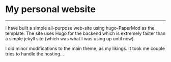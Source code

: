 # My personal website
---

I have built a simple all-purpose web-site using hugo-PaperMod as the template. The site uses Hugo for the backend which is extremely faster than a simple jekyll site (which was what I was using up until now).

I did minor modifications to the main theme, as my likings. It took me couple tries to handle the hosting...
